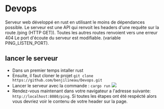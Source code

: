 # Devops

Serveur web développé en rust en utilisant le moins de dépendances possible. Le serveur est une API qui renvoit les headers d'une requête sur la route /ping (HTTP GET)). Toutes les autres routes renvoient vers une erreur 404 Le port d'écoute du serveur est modifiable. (variable PING_LISTEN_PORT).

## lancer le serveur 

- Dans un premier temps intaller rust
- Ensuite, il faut cloner le projet `git clone https://github.com/benjilineau/Devops.git`
- Lancer le serveur avec la commande : `cargo run`
![](https://i.imgur.com/7m9PzNX.png)
- Rendez-vous maintenant dans votre navigateur a l'adresse suivante: `http://localhost:8080/ping`. Si toutes les étapes ont été respécté alors vous devriez voir le contenu de votre header sur la page.